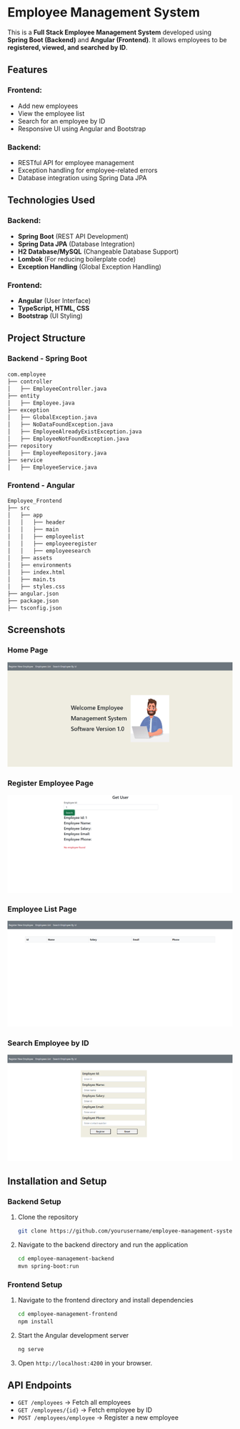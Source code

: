 # Employee Management System

This is a **Full Stack Employee Management System** developed using **Spring Boot (Backend)** and **Angular (Frontend)**. It allows employees to be **registered, viewed, and searched by ID**. 

## Features
### Frontend:
- Add new employees
- View the employee list
- Search for an employee by ID
- Responsive UI using Angular and Bootstrap

### Backend:
- RESTful API for employee management
- Exception handling for employee-related errors
- Database integration using Spring Data JPA

## Technologies Used
### Backend:
- **Spring Boot** (REST API Development)
- **Spring Data JPA** (Database Integration)
- **H2 Database/MySQL** (Changeable Database Support)
- **Lombok** (For reducing boilerplate code)
- **Exception Handling** (Global Exception Handling)

### Frontend:
- **Angular** (User Interface)
- **TypeScript, HTML, CSS**
- **Bootstrap** (UI Styling)

## Project Structure
### Backend - Spring Boot
```
com.employee
├── controller
│   ├── EmployeeController.java
├── entity
│   ├── Employee.java
├── exception
│   ├── GlobalException.java
│   ├── NoDataFoundException.java
│   ├── EmployeeAlreadyExistException.java
│   ├── EmployeeNotFoundException.java
├── repository
│   ├── EmployeeRepository.java
├── service
│   ├── EmployeeService.java
```

### Frontend - Angular
```
Employee_Frontend
├── src
│   ├── app
│   │   ├── header
│   │   ├── main
│   │   ├── employeelist
│   │   ├── employeeregister
│   │   ├── employeesearch
│   ├── assets
│   ├── environments
│   ├── index.html
│   ├── main.ts
│   ├── styles.css
├── angular.json
├── package.json
├── tsconfig.json
```

## Screenshots
### Home Page
<img src="assets/Screenshot 2025-03-12 193357.png" alt="">

### Register Employee Page
<img src="assets/Screenshot 2025-03-12 193454.png" alt="">

### Employee List Page
<img src="assets/Screenshot 2025-03-12 193508.png" alt="">

### Search Employee by ID
<img src="assets/Screenshot 2025-03-12 193546.png" alt="">

## Installation and Setup
### Backend Setup
1. Clone the repository
   ```sh
   git clone https://github.com/yourusername/employee-management-system.git
   ```
2. Navigate to the backend directory and run the application
   ```sh
   cd employee-management-backend
   mvn spring-boot:run
   ```

### Frontend Setup
1. Navigate to the frontend directory and install dependencies
   ```sh
   cd employee-management-frontend
   npm install
   ```
2. Start the Angular development server
   ```sh
   ng serve
   ```
3. Open `http://localhost:4200` in your browser.

## API Endpoints
- `GET /employees` → Fetch all employees
- `GET /employees/{id}` → Fetch employee by ID
- `POST /employees/employee` → Register a new employee

